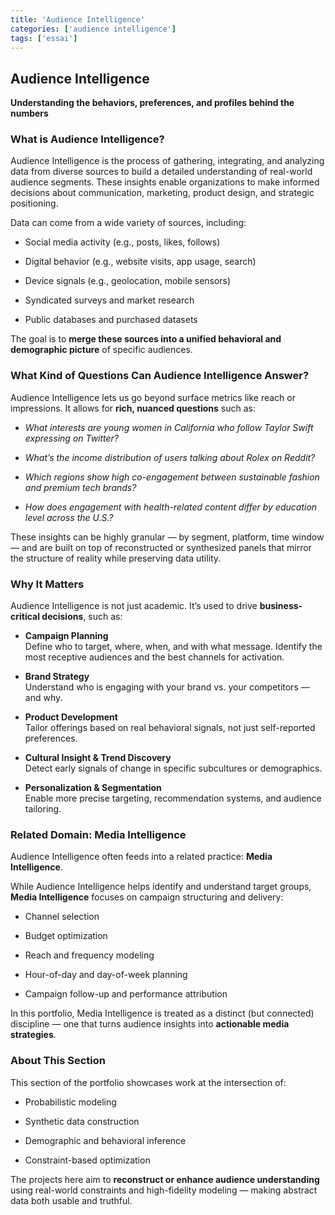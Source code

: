 ```yaml
---
title: 'Audience Intelligence'
categories: ['audience intelligence']
tags: ['essai']
---
```


## **Audience Intelligence**

**Understanding the behaviors, preferences, and profiles behind the numbers**

### **What is Audience Intelligence?**

Audience Intelligence is the process of gathering, integrating, and analyzing data from diverse sources to build a detailed understanding of real-world audience segments. These insights enable organizations to make informed decisions about communication, marketing, product design, and strategic positioning.

Data can come from a wide variety of sources, including:

* Social media activity (e.g., posts, likes, follows)

* Digital behavior (e.g., website visits, app usage, search)

* Device signals (e.g., geolocation, mobile sensors)

* Syndicated surveys and market research

* Public databases and purchased datasets

The goal is to **merge these sources into a unified behavioral and demographic picture** of specific audiences.

### **What Kind of Questions Can Audience Intelligence Answer?**

Audience Intelligence lets us go beyond surface metrics like reach or impressions. It allows for **rich, nuanced questions** such as:

* *What interests are young women in California who follow Taylor Swift expressing on Twitter?*

* *What’s the income distribution of users talking about Rolex on Reddit?*

* *Which regions show high co-engagement between sustainable fashion and premium tech brands?*

* *How does engagement with health-related content differ by education level across the U.S.?*

These insights can be highly granular — by segment, platform, time window — and are built on top of reconstructed or synthesized panels that mirror the structure of reality while preserving data utility.

### **Why It Matters**

Audience Intelligence is not just academic. It’s used to drive **business-critical decisions**, such as:

* **Campaign Planning**  
   Define who to target, where, when, and with what message. Identify the most receptive audiences and the best channels for activation.

* **Brand Strategy**  
   Understand who is engaging with your brand vs. your competitors — and why.

* **Product Development**  
   Tailor offerings based on real behavioral signals, not just self-reported preferences.

* **Cultural Insight & Trend Discovery**  
   Detect early signals of change in specific subcultures or demographics.

* **Personalization & Segmentation**  
   Enable more precise targeting, recommendation systems, and audience tailoring.

### **Related Domain: Media Intelligence**

Audience Intelligence often feeds into a related practice: **Media Intelligence**.

While Audience Intelligence helps identify and understand target groups, **Media Intelligence** focuses on campaign structuring and delivery:

* Channel selection

* Budget optimization

* Reach and frequency modeling

* Hour-of-day and day-of-week planning

* Campaign follow-up and performance attribution

In this portfolio, Media Intelligence is treated as a distinct (but connected) discipline — one that turns audience insights into **actionable media strategies**.

### **About This Section**

This section of the portfolio showcases work at the intersection of:

* Probabilistic modeling

* Synthetic data construction

* Demographic and behavioral inference

* Constraint-based optimization

The projects here aim to **reconstruct or enhance audience understanding** using real-world constraints and high-fidelity modeling — making abstract data both usable and truthful.


